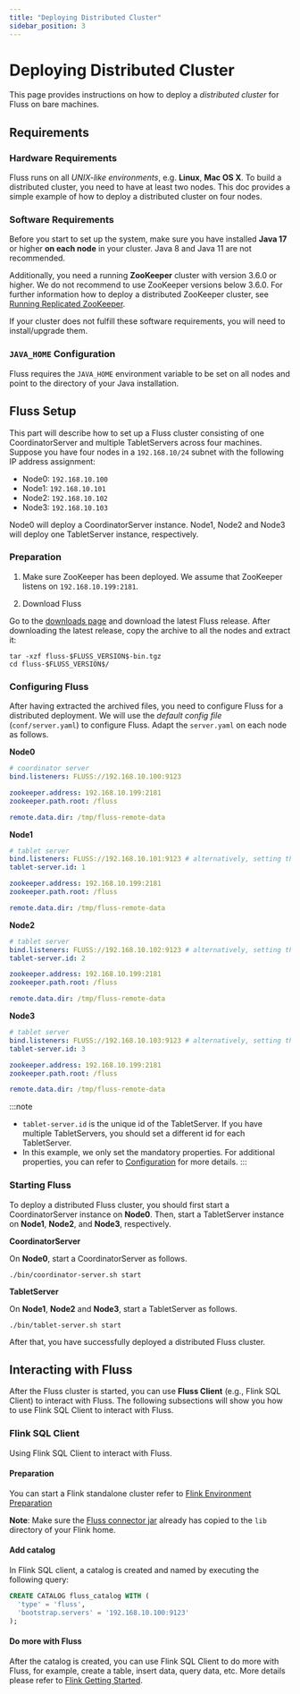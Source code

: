 ```yaml
---
title: "Deploying Distributed Cluster"
sidebar_position: 3
---
```


<!--
 Copyright (c) 2025 Alibaba Group Holding Ltd.

 Licensed under the Apache License, Version 2.0 (the "License");
 you may not use this file except in compliance with the License.
 You may obtain a copy of the License at

      http://www.apache.org/licenses/LICENSE-2.0

 Unless required by applicable law or agreed to in writing, software
 distributed under the License is distributed on an "AS IS" BASIS,
 WITHOUT WARRANTIES OR CONDITIONS OF ANY KIND, either express or implied.
 See the License for the specific language governing permissions and
 limitations under the License.
-->

# Deploying Distributed Cluster

This page provides instructions on how to deploy a *distributed cluster* for Fluss on bare machines.


## Requirements

### Hardware Requirements

Fluss runs on all *UNIX-like environments*, e.g. **Linux**, **Mac OS X**.
To build a distributed cluster, you need to have at least two nodes.
This doc provides a simple example of how to deploy a distributed cluster on four nodes.

### Software Requirements

Before you start to set up the system, make sure you have installed **Java 17** or higher **on each node** in your cluster. 
Java 8 and Java 11 are not recommended.

Additionally, you need a running **ZooKeeper** cluster with version 3.6.0 or higher. 
We do not recommend to use ZooKeeper versions below 3.6.0.
For further information how to deploy a distributed ZooKeeper cluster, see [Running Replicated ZooKeeper](https://zookeeper.apache.org/doc/r3.6.0/zookeeperStarted.html#sc_RunningReplicatedZooKeeper).

If your cluster does not fulfill these software requirements, you will need to install/upgrade them.

### `JAVA_HOME` Configuration

Fluss requires the `JAVA_HOME` environment variable to be set on all nodes and point to the directory of your Java installation.

## Fluss Setup

This part will describe how to set up a Fluss cluster consisting of one CoordinatorServer and multiple TabletServers
across four machines. Suppose you have four nodes in a `192.168.10/24` subnet with the following IP address assignment:
- Node0: `192.168.10.100`
- Node1: `192.168.10.101`
- Node2: `192.168.10.102`
- Node3: `192.168.10.103`

Node0 will deploy a CoordinatorServer instance. Node1, Node2 and Node3 will deploy one TabletServer instance, respectively.

### Preparation

1. Make sure ZooKeeper has been deployed. We assume that ZooKeeper listens on `192.168.10.199:2181`.

2. Download Fluss


Go to the [downloads page](/downloads) and download the latest Fluss release. After downloading the latest release, copy the archive to all the nodes and extract it:

```shell
tar -xzf fluss-$FLUSS_VERSION$-bin.tgz
cd fluss-$FLUSS_VERSION$/
```

### Configuring Fluss

After having extracted the archived files, you need to configure Fluss for a distributed deployment.
We will use the _default config file_ (`conf/server.yaml`) to configure Fluss.
Adapt the `server.yaml` on each node as follows.

**Node0**

```yaml title="server.yaml"
# coordinator server
bind.listeners: FLUSS://192.168.10.100:9123

zookeeper.address: 192.168.10.199:2181
zookeeper.path.root: /fluss

remote.data.dir: /tmp/fluss-remote-data
```

**Node1**

```yaml title="server.yaml"
# tablet server
bind.listeners: FLUSS://192.168.10.101:9123 # alternatively, setting the port to 0 assigns a random port
tablet-server.id: 1

zookeeper.address: 192.168.10.199:2181
zookeeper.path.root: /fluss

remote.data.dir: /tmp/fluss-remote-data
```

**Node2**

```yaml title="server.yaml"
# tablet server
bind.listeners: FLUSS://192.168.10.102:9123 # alternatively, setting the port to 0 assigns a random port
tablet-server.id: 2

zookeeper.address: 192.168.10.199:2181
zookeeper.path.root: /fluss

remote.data.dir: /tmp/fluss-remote-data
```

**Node3**
```yaml title="server.yaml"
# tablet server
bind.listeners: FLUSS://192.168.10.103:9123 # alternatively, setting the port to 0 assigns a random port
tablet-server.id: 3

zookeeper.address: 192.168.10.199:2181
zookeeper.path.root: /fluss

remote.data.dir: /tmp/fluss-remote-data
```

:::note
- `tablet-server.id` is the unique id of the TabletServer. If you have multiple TabletServers, you should set a different id for each TabletServer.
- In this example, we only set the mandatory properties. For additional properties, you can refer to [Configuration](maintenance/configuration.md) for more details.
  :::

### Starting Fluss

To deploy a distributed Fluss cluster, you should first start a CoordinatorServer instance on **Node0**. 
Then, start a TabletServer instance on **Node1**, **Node2**, and **Node3**, respectively.

**CoordinatorServer**

On **Node0**, start a CoordinatorServer as follows.
```shell
./bin/coordinator-server.sh start
```

**TabletServer**

On **Node1**, **Node2** and **Node3**, start a TabletServer as follows.
```shell
./bin/tablet-server.sh start
```

After that, you have successfully deployed a distributed Fluss cluster.

## Interacting with Fluss

After the Fluss cluster is started, you can use **Fluss Client** (e.g., Flink SQL Client) to interact with Fluss.
The following subsections will show you how to use Flink SQL Client to interact with Fluss.

### Flink SQL Client

Using Flink SQL Client to interact with Fluss.

#### Preparation

You can start a Flink standalone cluster refer to [Flink Environment Preparation](engine-flink/getting-started.md#preparation-when-using-flink-sql-client)

**Note**: Make sure the [Fluss connector jar](/downloads/) already has copied to the `lib` directory of your Flink home.

#### Add catalog

In Flink SQL client, a catalog is created and named by executing the following query:
```sql title="Flink SQL"
CREATE CATALOG fluss_catalog WITH (
  'type' = 'fluss',
  'bootstrap.servers' = '192.168.10.100:9123'
);
```

#### Do more with Fluss

After the catalog is created, you can use Flink SQL Client to do more with Fluss, for example, create a table, insert data, query data, etc.
More details please refer to [Flink Getting Started](engine-flink/getting-started.md).
